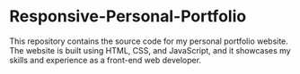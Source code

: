 # Responsive-Personal-Portfolio
 This repository contains the source code for my personal portfolio website. The website is built using HTML, CSS, and JavaScript, and it showcases my skills and experience as a front-end web developer.
